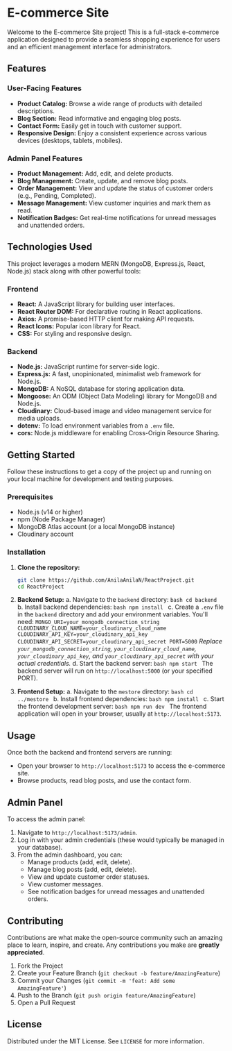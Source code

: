 # E-commerce Site

Welcome to the E-commerce Site project! This is a full-stack e-commerce application designed to provide a seamless shopping experience for users and an efficient management interface for administrators.

## Features

### User-Facing Features
*   **Product Catalog:** Browse a wide range of products with detailed descriptions.
*   **Blog Section:** Read informative and engaging blog posts.
*   **Contact Form:** Easily get in touch with customer support.
*   **Responsive Design:** Enjoy a consistent experience across various devices (desktops, tablets, mobiles).

### Admin Panel Features
*   **Product Management:** Add, edit, and delete products.
*   **Blog Management:** Create, update, and remove blog posts.
*   **Order Management:** View and update the status of customer orders (e.g., Pending, Completed).
*   **Message Management:** View customer inquiries and mark them as read.
*   **Notification Badges:** Get real-time notifications for unread messages and unattended orders.

## Technologies Used

This project leverages a modern MERN (MongoDB, Express.js, React, Node.js) stack along with other powerful tools:

### Frontend
*   **React:** A JavaScript library for building user interfaces.
*   **React Router DOM:** For declarative routing in React applications.
*   **Axios:** A promise-based HTTP client for making API requests.
*   **React Icons:** Popular icon library for React.
*   **CSS:** For styling and responsive design.

### Backend
*   **Node.js:** JavaScript runtime for server-side logic.
*   **Express.js:** A fast, unopinionated, minimalist web framework for Node.js.
*   **MongoDB:** A NoSQL database for storing application data.
*   **Mongoose:** An ODM (Object Data Modeling) library for MongoDB and Node.js.
*   **Cloudinary:** Cloud-based image and video management service for media uploads.
*   **dotenv:** To load environment variables from a `.env` file.
*   **cors:** Node.js middleware for enabling Cross-Origin Resource Sharing.

## Getting Started

Follow these instructions to get a copy of the project up and running on your local machine for development and testing purposes.

### Prerequisites
*   Node.js (v14 or higher)
*   npm (Node Package Manager)
*   MongoDB Atlas account (or a local MongoDB instance)
*   Cloudinary account

### Installation

1.  **Clone the repository:**
    ```bash
    git clone https://github.com/AnilaAnilaN/ReactProject.git
    cd ReactProject
    ```

2.  **Backend Setup:**
    a.  Navigate to the `backend` directory:
        ```bash
        cd backend
        ```
    b.  Install backend dependencies:
        ```bash
        npm install
        ```
    c.  Create a `.env` file in the `backend` directory and add your environment variables. You'll need:
        ```
        MONGO_URI=your_mongodb_connection_string
        CLOUDINARY_CLOUD_NAME=your_cloudinary_cloud_name
        CLOUDINARY_API_KEY=your_cloudinary_api_key
        CLOUDINARY_API_SECRET=your_cloudinary_api_secret
        PORT=5000
        ```
        *Replace `your_mongodb_connection_string`, `your_cloudinary_cloud_name`, `your_cloudinary_api_key`, and `your_cloudinary_api_secret` with your actual credentials.*
    d.  Start the backend server:
        ```bash
        npm start
        ```
        The backend server will run on `http://localhost:5000` (or your specified PORT).

3.  **Frontend Setup:**
    a.  Navigate to the `mestore` directory:
        ```bash
        cd ../mestore
        ```
    b.  Install frontend dependencies:
        ```bash
        npm install
        ```
    c.  Start the frontend development server:
        ```bash
        npm run dev
        ```
        The frontend application will open in your browser, usually at `http://localhost:5173`.

## Usage

Once both the backend and frontend servers are running:

*   Open your browser to `http://localhost:5173` to access the e-commerce site.
*   Browse products, read blog posts, and use the contact form.

## Admin Panel

To access the admin panel:

1.  Navigate to `http://localhost:5173/admin`.
2.  Log in with your admin credentials (these would typically be managed in your database).
3.  From the admin dashboard, you can:
    *   Manage products (add, edit, delete).
    *   Manage blog posts (add, edit, delete).
    *   View and update customer order statuses.
    *   View customer messages.
    *   See notification badges for unread messages and unattended orders.

## Contributing

Contributions are what make the open-source community such an amazing place to learn, inspire, and create. Any contributions you make are **greatly appreciated**.

1.  Fork the Project
2.  Create your Feature Branch (`git checkout -b feature/AmazingFeature`)
3.  Commit your Changes (`git commit -m 'feat: Add some AmazingFeature'`)
4.  Push to the Branch (`git push origin feature/AmazingFeature`)
5.  Open a Pull Request

## License

Distributed under the MIT License. See `LICENSE` for more information.